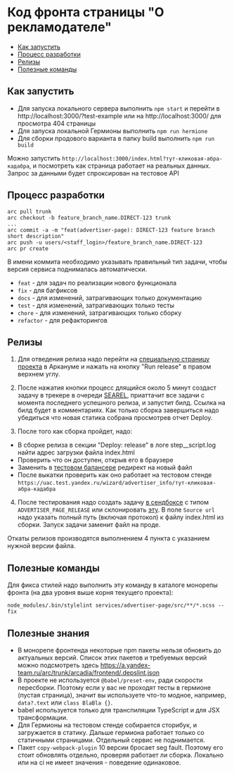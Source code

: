# Код фронта страницы "О рекламодателе"
- [Как запустить](#start)
- [Процесс разработки](#development)
- [Релизы](#releases)
- [Полезные команды](#helpers)

## <a name="start"></a>Как запустить
- Для запуска локального сервера выполнить `npm start` и перейти в http://localhost:3000/?test-example или на http://localhost:3000/ для просмотра 404 страницы
- Для запуска локальной Гермионы выполнить `npm run hermione`
- Для сборки продового варианта в папку build выполнить `npm run build`

Можно запустить `http://localhost:3000/index.html?тут-кликовая-абра-кадабра`, и посмотреть как страница работает на реальных данных. Запрос за данными будет спроксирован на тестовое API

## <a name="development"></a>Процесс разработки

```shell script
arc pull trunk
arc checkout -b feature_branch_name.DIRECT-123 trunk
...
arc commit -a -m "feat(advertiser-page): DIRECT-123 feature branch short description"
arc push -u users/<staff_login>/feature_branch_name.DIRECT-123
arc pr create
```
В имени коммита необходимо указывать правильный тип задачи, чтобы версия сервиса поднималась автоматически.

- `feat` - для задач по реализации нового функционала
- `fix` - для багфиксов
- `docs` - для изменений, затрагивающих только документацию
- `test` - для изменений, затрагивающих только тесты
- `chore` - для изменений, затрагивающих только сборку
- `refactor` - для рефакторингов

## <a name="releases"></a>Релизы
1) Для отведения релиза надо перейти на [специальную страницу проекта](https://a.yandex-team.ru/projects/frontend/ci/releases/timeline?dir=frontend%2Fservices%2Fadvertiser-page&id=release) в Аркануме и нажать на кнопку "Run release" в правом верхнем углу.

2) После нажатия кнопки процесс длящийся около 5 минут создаст задачу в трекере в очереди [SEAREL](https://st.yandex-team.ru/SEAREL/order:updated:false/filter?resolution=notEmpty()&components=101481), приаттачит все задачи с момента последнего успешного релиза, и запустит билд.
Ссылка на билд будет в комментариях. Как только сборка завершиться надо убедиться что новая статика собрана просмотрев отчет Deploy.

3) После того как сборка пройдет, надо:
- В сборке релиза в секции "Deploy: release" в логе step__script.log найти адрес загрузки файла index.html
- Проверить что он доступен, открыв его в браузере
- Заменить в [тестовом балансере](https://nanny.yandex-team.ru/ui/#/awacs/namespaces/list/uac.test.yandex.ru/upstreams/list/test-advertiser-info/show/) редирект на новый файл
- После выкатки проверить как оно работает на тестовом стенде `https://uac.test.yandex.ru/wizard/advertiser_info/тут-кликовая-абра-кадабра`

4) После тестирования надо создать задачу [в сендбоксе](https://sandbox.yandex-team.ru) с типом `ADVERTISER_PAGE_RELEASE` или склонировать [эту](https://sandbox.yandex-team.ru/task/1148676779/view).
В поле `Source url` надо указать полный путь (включая протокол) к файлу index.html из сборки. Запуск задачи заменит файл на проде. 

Откаты релизов производятся выполнением 4 пункта с указанием нужной версии файла.

## <a name="helpers"></a>Полезные команды

Для фикса стилей надо выполнить эту команду в каталоге монорепы фронта (на два уровня выше корня текущего проекта):

`node_modules/.bin/stylelint services/advertiser-page/src/**/*.scss --fix`

## Полезные знания
- В монорепе фронтенда некоторые npm пакеты нельзя обновить до актуальных версий. Список этих пакетов и требуемых версий можно подсмотреть здесь https://a.yandex-team.ru/arc/trunk/arcadia/frontend/.depslint.json
- В проекте не используется `@babel/preset-env`, ради скорости пересборки. Поэтому если у вас не проходят тесты в гермионе (пустая страница), значит вы используете что-то модное, например, `data?.text` или `class BlaBla {}`.
- babel используется только для транспиляции TypeScript и для JSX трансформации.
- Для Гермионы на тестовом стенде собирается сторибук, и загружается в статику. Дальше гермиона работает только со статичными страницами. Отдельный сервис не поднимается.
- Пакет `copy-webpack-plugin` 10 версии бросает seg fault. Поэтому его стоит обновлять отдельно, проверяя работает ли сборка. Локально или на ci не имеет значения - поведение одинаковое.
